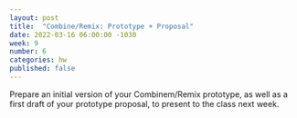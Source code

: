 ```yaml
---
layout: post
title:  "Combine/Remix: Prototype + Proposal"
date: 2022-03-16 06:00:00 -1030
week: 9
number: 6
categories: hw
published: false
---
```


Prepare an initial version of your Combinem/Remix prototype, as well as a first draft of your prototype proposal, to present to the class next week.
